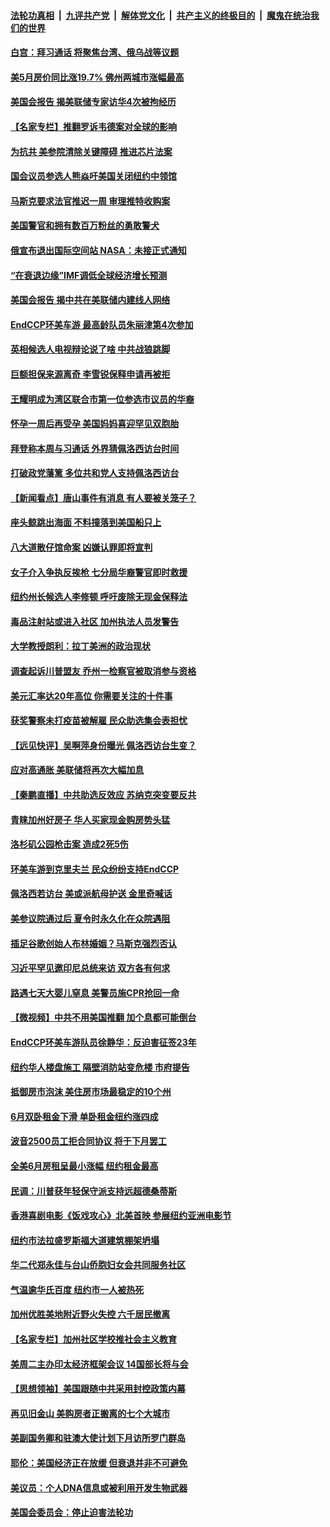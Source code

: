####  [法轮功真相](../../../../basic/blob/master/README.md?t=07270802) &nbsp;|&nbsp; [九评共产党](../../../../9ping.md/blob/master/README.md?t=07270802) &nbsp;|&nbsp; [解体党文化](../../../../jtdwh.md/blob/master/README.md?t=07270802)  &nbsp;|&nbsp; [共产主义的终极目的](../../../../gczydzjmd.md/blob/master/README.md?t=07270802) &nbsp;|&nbsp; [魔鬼在统治我们的世界](../../../../mgztzwmdsj.md/blob/master/README.md?t=07270802) 

#### [白宫：拜习通话 将聚焦台湾、俄乌战等议题](../pages/nsc412/n13789569.md?t=07270802) 

#### [美5月房价同比涨19.7% 佛州两城市涨幅最高](../pages/nsc412/n13789550.md?t=07270802) 

#### [美国会报告 揭美联储专家访华4次被拘经历](../pages/nsc412/n13789570.md?t=07270802) 

#### [【名家专栏】推翻罗诉韦德案对全球的影响](../pages/nsc412/n13789406.md?t=07270802) 

#### [为抗共 美参院清除关键障碍 推进芯片法案](../pages/nsc412/n13789542.md?t=07270802) 

#### [国会议员参选人熊焱吁美国关闭纽约中领馆](../pages/nsc412/n13789113.md?t=07270802) 

#### [马斯克要求法官推迟一周 审理推特收购案](../pages/nsc412/n13789492.md?t=07270802) 

#### [美国警官和拥有数百万粉丝的勇敢警犬](../pages/nsc412/n13789409.md?t=07270802) 

#### [俄宣布退出国际空间站 NASA：未接正式通知](../pages/nsc412/n13789503.md?t=07270802) 

#### [“在衰退边缘”IMF调低全球经济增长预测](../pages/nsc412/n13789527.md?t=07270802) 

#### [美国会报告 揭中共在美联储内建线人网络](../pages/nsc412/n13789469.md?t=07270802) 

#### [EndCCP环美车游 最高龄队员朱丽津第4次参加](../pages/nsc412/n13788088.md?t=07270802) 

#### [英相候选人电视辩论说了啥 中共战狼跳脚](../pages/nsc412/n13789383.md?t=07270802) 

#### [巨额担保来源离奇 李雪锐保释申请再被拒](../pages/nsc412/n13789099.md?t=07270802) 

#### [王耀明成为湾区联合市第一位参选市议员的华裔](../pages/nsc412/n13789442.md?t=07270802) 

#### [怀孕一周后再受孕 美国妈妈喜迎罕见双胞胎](../pages/nsc412/n13789198.md?t=07270802) 

#### [拜登称本周与习通话 外界猜佩洛西访台时间](../pages/nsc412/n13789326.md?t=07270802) 

#### [打破政党藩篱 多位共和党人支持佩洛西访台](../pages/nsc412/n13789227.md?t=07270802) 

#### [【新闻看点】唐山事件有消息 有人要被关笼子？](../pages/nsc412/n13788937.md?t=07270802) 

#### [座头鲸跳出海面 不料撞落到美国船只上](../pages/nsc412/n13789121.md?t=07270802) 

#### [八大道散仔馆命案 凶嫌认罪即将宣判](../pages/nsc412/n13789109.md?t=07270802) 

#### [女子介入争执反挨枪 七分局华裔警官即时救援](../pages/nsc412/n13789101.md?t=07270802) 

#### [纽约州长候选人李修顿 呼吁废除无现金保释法](../pages/nsc412/n13789115.md?t=07270802) 

#### [毒品注射站或进入社区 加州执法人员发警告](../pages/nsc412/n13789074.md?t=07270802) 

#### [大学教授朗利：拉丁美洲的政治现状](../pages/nsc412/n13789014.md?t=07270802) 

#### [调查起诉川普盟友 乔州一检察官被取消参与资格](../pages/nsc412/n13788975.md?t=07270802) 

#### [美元汇率达20年高位 你需要关注的十件事](../pages/nsc412/n13788920.md?t=07270802) 

#### [获奖警察未打疫苗被解雇 民众助选集会表担忧](../pages/nsc412/n13788998.md?t=07270802) 

#### [【远见快评】吴啊萍身份曝光 佩洛西访台生变？](../pages/nsc412/n13788954.md?t=07270802) 

#### [应对高通胀 美联储将再次大幅加息](../pages/nsc412/n13788963.md?t=07270802) 

#### [【秦鹏直播】中共助选反效应 苏纳克突变要反共](../pages/nsc412/n13788943.md?t=07270802) 

#### [青睐加州好房子 华人买家现金购房势头猛](../pages/nsc412/n13788942.md?t=07270802) 

#### [洛杉矶公园枪击案 造成2死5伤](../pages/nsc412/n13788901.md?t=07270802) 

#### [环美车游到克里夫兰 民众纷纷支持EndCCP](../pages/nsc412/n13788874.md?t=07270802) 

#### [佩洛西若访台 美或派航母护送 金里奇喊话](../pages/nsc412/n13788861.md?t=07270802) 

#### [美参议院通过后 夏令时永久化在众院遇阻](../pages/nsc412/n13788824.md?t=07270802) 

#### [插足谷歌创始人布林婚姻？马斯克强烈否认](../pages/nsc412/n13788816.md?t=07270802) 

#### [习近平罕见邀印尼总统来访 双方各有何求](../pages/nsc412/n13788818.md?t=07270802) 

#### [路遇七天大婴儿窒息 美警员施CPR抢回一命](../pages/nsc412/n13788645.md?t=07270802) 

#### [【微视频】中共不用美国推翻 加个息都可能倒台](../pages/nsc412/n13788822.md?t=07270802) 

#### [EndCCP环美车游队员徐静华：反迫害征签23年](../pages/nsc412/n13788398.md?t=07270802) 

#### [纽约华人楼盘施工 隔壁消防站变危楼 市府提告](../pages/nsc412/n13788379.md?t=07270802) 

#### [抵御房市泡沫 美住房市场最稳定的10个州](../pages/nsc412/n13784110.md?t=07270802) 

#### [6月双卧租金下滑 单卧租金纽约涨四成](../pages/nsc412/n13788474.md?t=07270802) 

#### [波音2500员工拒合同协议 将于下月罢工](../pages/nsc412/n13788496.md?t=07270802) 

#### [全美6月房租呈最小涨幅 纽约租金最高](../pages/nsc412/n13788452.md?t=07270802) 

#### [民调：川普获年轻保守派支持远超德桑蒂斯](../pages/nsc412/n13788340.md?t=07270802) 

#### [香港喜剧电影《饭戏攻心》北美首映 参展纽约亚洲电影节](../pages/nsc412/n13788375.md?t=07270802) 

#### [纽约市法拉盛罗斯福大道建筑棚架坍塌](../pages/nsc412/n13788373.md?t=07270802) 

#### [华二代郑永佳与台山侨胞妇女会共同服务社区](../pages/nsc412/n13788385.md?t=07270802) 

#### [气温逾华氏百度 纽约市一人被热死](../pages/nsc412/n13788371.md?t=07270802) 

#### [加州优胜美地附近野火失控 六千居民撤离](../pages/nsc412/n13788260.md?t=07270802) 

#### [【名家专栏】加州社区学校推社会主义教育](../pages/nsc412/n13788242.md?t=07270802) 

#### [美周二主办印太经济框架会议 14国部长将与会](../pages/nsc412/n13788315.md?t=07270802) 

#### [【思想领袖】美国跟随中共采用封控政策内幕](../pages/nsc412/n13773433.md?t=07270802) 

#### [再见旧金山 美购房者正搬离的七个大城市](../pages/nsc412/n13788272.md?t=07270802) 

#### [美副国务卿和驻澳大使计划下月访所罗门群岛](../pages/nsc412/n13788194.md?t=07270802) 

#### [耶伦：美国经济正在放缓 但衰退并非不可避免](../pages/nsc412/n13788199.md?t=07270802) 

#### [美议员：个人DNA信息或被利用开发生物武器](../pages/nsc412/n13788168.md?t=07270802) 

#### [美国会委员会：停止迫害法轮功](../pages/nsc412/n13788164.md?t=07270802) 

